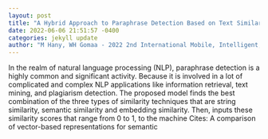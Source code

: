 ```yaml
--- 
layout: post 
title: "A Hybrid Approach to Paraphrase Detection Based on Text Similarities and Machine Learning Classifiers" 
date: 2022-06-06 21:51:57 -0400 
categories: jekyll update 
author: "M Hany, WH Gomaa - 2022 2nd International Mobile, Intelligent, and , 2022" 
--- 
```

In the realm of natural language processing (NLP), paraphrase detection is a highly common and significant activity. Because it is involved in a lot of complicated and complex NLP applications like information retrieval, text mining, and plagiarism detection. The proposed model finds the best combination of the three types of similarity techniques that are string similarity, semantic similarity and embedding similarity. Then, inputs these similarity scores that range from 0 to 1, to the machine Cites: A comparison of vector-based representations for semantic